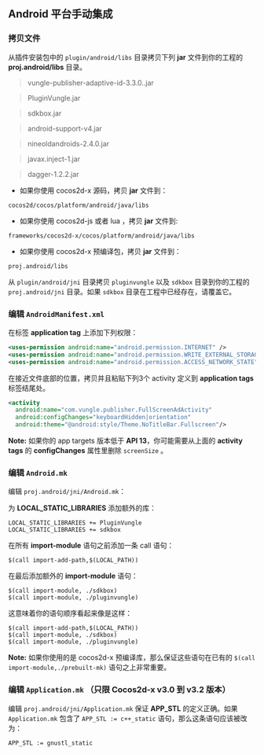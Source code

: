 ## Android 平台手动集成

### 拷贝文件
从插件安装包中的 `plugin/android/libs` 目录拷贝下列 __jar__ 文件到你的工程的 __proj.android/libs__ 目录。

> vungle-publisher-adaptive-id-3.3.0..jar

> PluginVungle.jar

> sdkbox.jar

> android-support-v4.jar

> nineoldandroids-2.4.0.jar

> javax.inject-1.jar

> dagger-1.2.2.jar


* 如果你使用 cocos2d-x 源码，拷贝 __jar__ 文件到：

```
cocos2d/cocos/platform/android/java/libs
```

* 如果你使用 cocos2d-js 或者 lua ，拷贝 __jar__ 文件到:

```
frameworks/cocos2d-x/cocos/platform/android/java/libs
```

* 如果你使用 cocos2d-x 预编译包，拷贝 __jar__ 文件到：

```
proj.android/libs
```

从 `plugin/android/jni` 目录拷贝 `pluginvungle` 以及 `sdkbox` 目录到你的工程的 `proj.android/jni` 目录。如果 `sdkbox` 目录在工程中已经存在，请覆盖它。

### 编辑 `AndroidManifest.xml`
在标签 __application tag__ 上添加下列权限：
```xml
<uses-permission android:name="android.permission.INTERNET" />
<uses-permission android:name="android.permission.WRITE_EXTERNAL_STORAGE" />
<uses-permission android:name="android.permission.ACCESS_NETWORK_STATE" />
```

在接近文件底部的位置，拷贝并且粘贴下列3个 activity 定义到 __application tags__ 标签结尾处。
```xml
<activity
  android:name="com.vungle.publisher.FullScreenAdActivity"
  android:configChanges="keyboardHidden|orientation"
  android:theme="@android:style/Theme.NoTitleBar.Fullscreen"/>
```

 __Note:__ 如果你的 app targets 版本低于 __API 13__，你可能需要从上面的 __activity tags__ 的 __configChanges__ 属性里删除 `screenSize` 。

### 编辑 `Android.mk`
编辑 `proj.android/jni/Android.mk`：

为 __LOCAL_STATIC_LIBRARIES__ 添加额外的库：
```
LOCAL_STATIC_LIBRARIES += PluginVungle
LOCAL_STATIC_LIBRARIES += sdkbox
```

在所有 __import-module__ 语句之前添加一条 call 语句：
```
$(call import-add-path,$(LOCAL_PATH))
```

在最后添加额外的 __import-module__ 语句：
```
$(call import-module, ./sdkbox)
$(call import-module, ./pluginvungle)
```

这意味着你的语句顺序看起来像是这样：
```
$(call import-add-path,$(LOCAL_PATH))
$(call import-module, ./sdkbox)
$(call import-module, ./pluginvungle)
```

  __Note:__ 如果你使用的是 cocos2d-x 预编译库，那么保证这些语句在已有的 `$(call import-module,./prebuilt-mk)` 语句之上非常重要。

### 编辑 `Application.mk` （只限 Cocos2d-x v3.0 到 v3.2 版本）
编辑 `proj.android/jni/Application.mk` 保证 __APP_STL__ 的定义正确。如果 `Application.mk` 包含了 `APP_STL := c++_static` 语句，那么这条语句应该被改为：
```
APP_STL := gnustl_static
```
